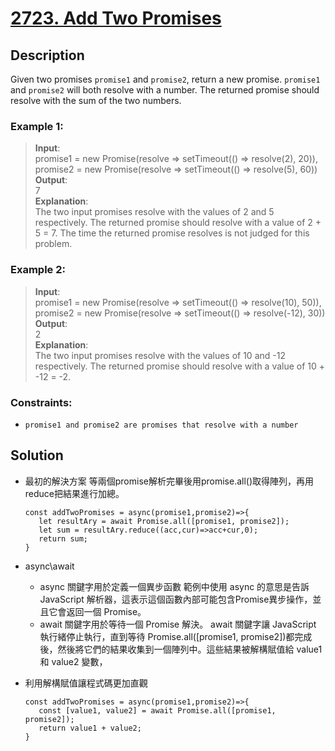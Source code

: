 # [2723. Add Two Promises][title]

## Description
Given two promises `promise1` and `promise2`, return a new promise. `promise1` and `promise2` will both resolve with a number. The returned promise should resolve with the sum of the two numbers.

### Example 1:    
>  __Input__:     
   promise1 = new Promise(resolve => setTimeout(() => resolve(2), 20)),       
   promise2 = new Promise(resolve => setTimeout(() => resolve(5), 60))                 
   __Output__:       
   7    
   __Explanation__:     
   The two input promises resolve with the values of 2 and 5 respectively. The returned promise should resolve with a value of 2 + 5 = 7. The time the returned promise resolves is not judged for this problem.           
 
### Example 2:    
>  __Input__:     
   promise1 = new Promise(resolve => setTimeout(() => resolve(10), 50)),      
   promise2 = new Promise(resolve => setTimeout(() => resolve(-12), 30))                 
   __Output__:    
   2         
   __Explanation__:     
   The two input promises resolve with the values of 10 and -12 respectively. The returned promise should resolve with a value of 10 + -12 = -2.  
   
### Constraints:
- `promise1 and promise2 are promises that resolve with a number`

## Solution

- 最初的解決方案
等兩個promise解析完畢後用promise.all()取得陣列，再用reduce把結果進行加總。
   ```
   const addTwoPromises = async(promise1,promise2)=>{    
      let resultAry = await Promise.all([promise1, promise2]);    
      let sum = resultAry.reduce((acc,cur)=>acc+cur,0);
      return sum;
   }
   ```

- async\await
   - async 關鍵字用於定義一個異步函數
   範例中使用 async 的意思是告訴 JavaScript 解析器，這表示這個函數內部可能包含Promise異步操作，並且它會返回一個 Promise。
   - await 關鍵字用於等待一個 Promise 解決。
   await 關鍵字讓 JavaScript 執行緒停止執行，直到等待 Promise.all([promise1, promise2])都完成後，然後將它們的結果收集到一個陣列中。這些結果被解構賦值給 value1 和 value2 變數，
- 利用解構賦值讓程式碼更加直觀

   ```
   const addTwoPromises = async(promise1,promise2)=>{    
      const [value1, value2] = await Promise.all([promise1, promise2]);
      return value1 + value2;
   }
   ```


[title]: https://leetcode.com/problems/add-two-promises